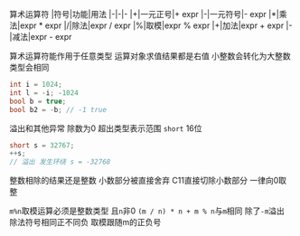 算术运算符
|符号|功能|用法
|-|-|-
|+|一元正号|+ expr
|-|一元符号|- expr
|*|乘法|expr * expr
|/|除法|expr / expr
|%|取模|expr % expr
|+|加法|expr + expr
|-|减法|expr - expr

算术运算符能作用于任意类型 运算对象求值结果都是右值
小整数会转化为大整数类型会相同
```cpp
int i = 1024;
int l = -i; -1024
bool b = true;
bool b2 = -b; // -1 true 
```
溢出和其他异常
除数为0 超出类型表示范围
`short` 16位
```cpp
short s = 32767;
++s;
// 溢出 发生环绕 s = -32768
```
整数相除的结果还是整数 小数部分被直接舍弃
C11直接切除小数部分 一律向0取整

`m%n`取模运算必须是整数类型 且`n`非0
`(m / n) * n + m % n`与`m`相同
除了`-m`溢出 除法符号相同正不同负
取模跟随m的正负号